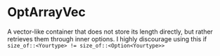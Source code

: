 # OptArrayVec

A vector-like container that does not store its length directly, but rather retrieves them through inner options.
I highly discourage using this if `size_of::<Yourtype> != size_of::<Option<Yourtype>>`